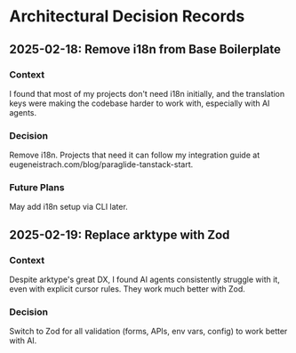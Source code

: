 # Architectural Decision Records

## 2025-02-18: Remove i18n from Base Boilerplate

### Context

I found that most of my projects don't need i18n initially, and the translation
keys were making the codebase harder to work with, especially with AI agents.

### Decision

Remove i18n. Projects that need it can follow my integration guide at
eugeneistrach.com/blog/paraglide-tanstack-start.

### Future Plans

May add i18n setup via CLI later.

## 2025-02-19: Replace arktype with Zod

### Context

Despite arktype's great DX, I found AI agents consistently struggle with it,
even with explicit cursor rules. They work much better with Zod.

### Decision

Switch to Zod for all validation (forms, APIs, env vars, config) to work better
with AI.
